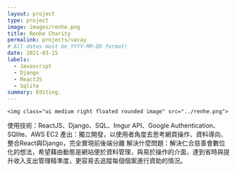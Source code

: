```yaml
---
layout: project
type: project
image: images/renhe.png
title: Renhe Charity
permalink: projects/vacay
# All dates must be YYYY-MM-DD format!
date: 2021-03-15
labels:
  - Javascript
  - Django
  - ReactJS
  - Sqlite
summary: Editing.
---
```

`<img class="ui medium right floated rounded image" src="../renhe.png">`

使用技術：ReactJS、Django、SQL、Imgur API、Google Authentication、SQlite、AWS EC2
產出：獨立開發，以使用者角度去思考網頁操作、資料導向、整合React與Django，完全實現前後端分離
解決什麼問題：解決仁合慈善會數位化的想法，希望藉由動態是網站便於資料管理，與易於操作的介面，達到省時與提升收入支出管理精準度，更容易去追蹤每個個案進行資助的情況。

